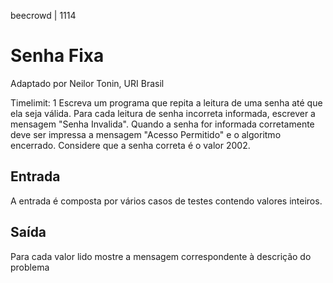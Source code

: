 beecrowd | 1114
# Senha Fixa
Adaptado por Neilor Tonin, URI  Brasil

Timelimit: 1
Escreva um programa que repita a leitura de uma senha até que ela seja válida. Para cada leitura de senha incorreta informada, escrever a mensagem "Senha Invalida". Quando a senha for informada corretamente deve ser impressa a mensagem "Acesso Permitido" e o algoritmo encerrado. Considere que a senha correta é o valor 2002. 

## Entrada
A entrada é composta por vários casos de testes contendo valores inteiros.

## Saída
Para cada valor lido mostre a mensagem correspondente à descrição do problema